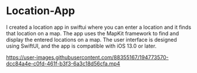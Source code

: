# Location-App

I created a location app in swiftui where you can enter a location and it finds that location on a map. The app uses the MapKit framework to find and display the entered locations on a map. The user interface is designed using SwiftUI, and the app is compatible with iOS 13.0 or later.



https://user-images.githubusercontent.com/88355167/194773570-dcc84a4e-c0fd-461f-b3f3-6a3c18d56cfa.mp4

